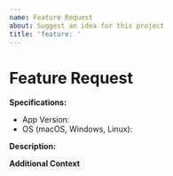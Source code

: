 ```yaml
---
name: Feature Request
about: Suggest an idea for this project
title: 'feature: '
---
```


# Feature Request
**Specifications:**
- App Version:
- OS (macOS, Windows, Linux):

**Description:**
<!-- A clear and concise description of what the feature request is. Please include if your feature request is related to a problem. Additionally, feel free to to include any alternative solutions or features you've considered. -->

**Additional Context**
<!-- List any other information that is relevant to your issue. Stack traces, related issues, suggestions on how to add, use case, forum links, screenshots, OS if applicable, etc. -->